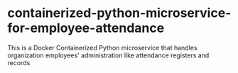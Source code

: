 # containerized-python-microservice-for-employee-attendance
This is a Docker Containerized Python microservice that handles organization employees' administration like attendance registers and records
